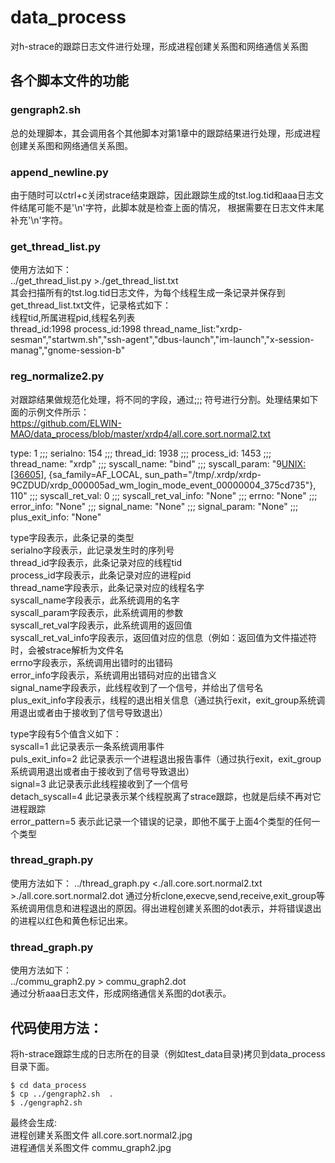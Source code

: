 # data_process
 对h-strace的跟踪日志文件进行处理，形成进程创建关系图和网络通信关系图
## 各个脚本文件的功能
### gengraph2.sh
总的处理脚本，其会调用各个其他脚本对第1章中的跟踪结果进行处理，形成进程创建关系图和网络通信关系图。

### append_newline.py
由于随时可以ctrl+c关闭strace结束跟踪，因此跟踪生成的tst.log.tid和aaa日志文件结尾可能不是'\n'字符，此脚本就是检查上面的情况，
根据需要在日志文件末尾补充'\n'字符。



### get_thread_list.py
使用方法如下：  
../get_thread_list.py >./get_thread_list.txt  
其会扫描所有的tst.log.tid日志文件，为每个线程生成一条记录并保存到get_thread_list.txt文件，记录格式如下：  
线程tid,所属进程pid,线程名列表  
thread_id:1998 process_id:1998 thread_name_list:"xrdp-sesman","startwm.sh","ssh-agent","dbus-launch","im-launch","x-session-manag","gnome-session-b"



### reg_normalize2.py
对跟踪结果做规范化处理，将不同的字段，通过;;; 符号进行分割。处理结果如下面的示例文件所示：  
https://github.com/ELWIN-MAO/data_process/blob/master/xrdp4/all.core.sort.normal2.txt


type: 1  ;;; serialno: 154  ;;; thread_id: 1938  ;;; process_id: 1453  ;;; thread_name: "xrdp"  ;;; syscall_name: "bind"  ;;; syscall_param: "9<UNIX:[36605]>, {sa_family=AF_LOCAL, sun_path="/tmp/.xrdp/xrdp-9CZDUD/xrdp_000005ad_wm_login_mode_event_00000004_375cd735"}, 110"  ;;; syscall_ret_val: 0  ;;; syscall_ret_val_info: "None"  ;;; errno: "None"  ;;; error_info: "None"  ;;; signal_name: "None"  ;;; signal_param: "None"  ;;; plus_exit_info: "None"

type字段表示，此条记录的类型  
serialno字段表示，此记录发生时的序列号  
thread_id字段表示，此条记录对应的线程tid  
process_id字段表示，此条记录对应的进程pid  
thread_name字段表示，此条记录对应的线程名字  
syscall_name字段表示，此系统调用的名字  
syscall_param字段表示，此系统调用的参数  
syscall_ret_val字段表示，此系统调用的返回值  
syscall_ret_val_info字段表示，返回值对应的信息（例如：返回值为文件描述符时，会被strace解析为文件名  
errno字段表示，系统调用出错时的出错码  
error_info字段表示，系统调用出错码对应的出错含义  
signal_name字段表示，此线程收到了一个信号，并给出了信号名  
plus_exit_info字段表示，线程的退出相关信息（通过执行exit，exit_group系统调用退出或者由于接收到了信号导致退出）  

type字段有5个值含义如下：  
syscall=1 此记录表示一条系统调用事件  
puls_exit_info=2 此记录表示一个进程退出报告事件（通过执行exit，exit_group系统调用退出或者由于接收到了信号导致退出）  
signal=3 此记录表示此线程接收到了一个信号  
detach_syscall=4 此记录表示某个线程脱离了strace跟踪，也就是后续不再对它进程跟踪  
error_pattern=5  表示此记录一个错误的记录，即他不属于上面4个类型的任何一个类型  


### thread_graph.py
使用方法如下：
../thread_graph.py <./all.core.sort.normal2.txt >./all.core.sort.normal2.dot
通过分析clone,execve,send,receive,exit_group等系统调用信息和进程退出的原因。得出进程创建关系图的dot表示，并将错误退出的进程以红色和黄色标记出来。


### thread_graph.py
使用方法如下：  
../commu_graph2.py  > commu_graph2.dot  
通过分析aaa日志文件，形成网络通信关系图的dot表示。



## 代码使用方法：

将h-strace跟踪生成的日志所在的目录（例如test_data目录)拷贝到data_process目录下面。
```
$ cd data_process
$ cp ../gengraph2.sh  .
$ ./gengraph2.sh
```
最终会生成:  
进程创建关系图文件 all.core.sort.normal2.jpg  
进程通信关系图文件 commu_graph2.jpg  


